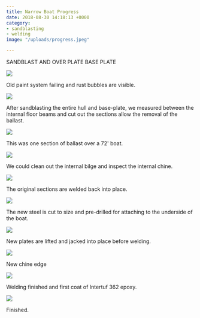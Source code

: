 ```yaml
---
title: Narrow Boat Progress
date: 2018-08-30 14:18:13 +0000
category:
- sandblasting
- welding
image: "/uploads/progress.jpeg"

---
```

SANDBLAST AND OVER PLATE BASE PLATE

![](/uploads/239-1.JPG)

Old paint system failing and rust bubbles are visible.

![](/uploads/246.JPG)

After sandblasting the entire hull and base-plate, we measured between the internal floor beams and cut out the sections allow the removal of the ballast. 

![](/uploads/248-2.JPG) 

This was one section of ballast over a 72' boat. 

![](/uploads/249.JPG)

We could clean out the internal bilge and inspect the internal chine.

![](/uploads/254.JPG)

The original sections are welded back into place.

![](/uploads/267.JPG)

The new steel is cut to size and pre-drilled for attaching to the underside of the boat.

![](/uploads/274.JPG)

New plates are lifted and jacked into place before welding.

![](/uploads/275.JPG)

New chine edge 

![](/uploads/287.JPG)

Welding finished and first coat of Intertuf 362 epoxy.

![](/uploads/283.JPG)

Finished.